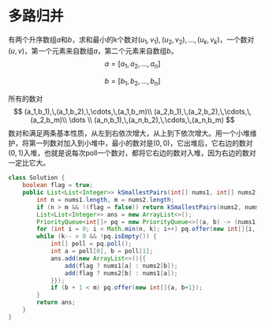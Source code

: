 # 多路归并

有两个升序数组$a$和$b$，求和最小的k个数对$(u_1,v_1),(u_2,v_2),...,(u_k,v_k)$，一个数对$(u, v)$，第一个元素来自数组$a$，第二个元素来自数组$b$。
$$
a=[a_1,a_2,...,a_n]
$$

$$
b=[b_1,b_2,...,b_n]
$$

所有的数对
$$
(a_1,b_1),\,(a_1,b_2),\,\cdots,\,(a_1,b_m)\\
(a_2,b_1),\,(a_2,b_2),\,\cdots,\,(a_2,b_m)\\
\dots \\
(a_n,b_1),\,(a_n,b_2),\,\cdots,\,(a_n,b_m)
$$
​		数对和满足两条基本性质，从左到右依次增大，从上到下依次增大。用一个小堆维护，将第一列数对加入到小堆中，最小的数对是$(0,0)$，它出堆后，它右边的数对$(0,1)$入堆，也就是说每次poll一个数对，都将它右边的数对入堆，因为右边的数对一定比它大。

```java
class Solution {
    boolean flag = true;
    public List<List<Integer>> kSmallestPairs(int[] nums1, int[] nums2, int k) {
        int n = nums1.length, m = nums2.length;
        if (n > m && !(flag = false)) return kSmallestPairs(nums2, nums1, k);
        List<List<Integer>> ans = new ArrayList<>();
        PriorityQueue<int[]> pq = new PriorityQueue<>((a, b) -> (nums1[a[0]] + nums2[a[1]]) - (nums1[b[0]] + nums2[b[1]]));
        for (int i = 0; i < Math.min(n, k); i++) pq.offer(new int[]{i, 0});
        while (k-- > 0 && !pq.isEmpty()) {
            int[] poll = pq.poll();
            int a = poll[0], b = poll[1];
            ans.add(new ArrayList<>(){{
                add(flag ? nums1[a] : nums2[b]);
                add(flag ? nums2[b] : nums1[a]);
            }});
            if (b + 1 < m) pq.offer(new int[]{a, b+1});
        }
        return ans;
    }
}
```


